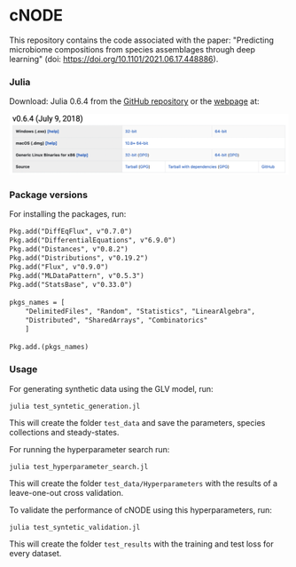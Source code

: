 # cNODE

This repository contains the code associated with the paper: "Predicting microbiome compositions from species assemblages through deep learning" (doi: https://doi.org/10.1101/2021.06.17.448886).


### Julia
Download: Julia 0.6.4 from the [GitHub repository](https://github.com/JuliaLang/julia/tree/v0.6.4) or the [webpage](https://julialang.org/downloads/oldreleases/) at:

![alt text](julia0.6.4.png "Title")

### Package versions

For installing the packages, run:

```
Pkg.add("DiffEqFlux", v"0.7.0")
Pkg.add("DifferentialEquations", v"6.9.0")
Pkg.add("Distances", v"0.8.2")
Pkg.add("Distributions", v"0.19.2")
Pkg.add("Flux", v"0.9.0")
Pkg.add("MLDataPattern", v"0.5.3")
Pkg.add("StatsBase", v"0.33.0")

pkgs_names = [
    "DelimitedFiles", "Random", "Statistics", "LinearAlgebra",
    "Distributed", "SharedArrays", "Combinatorics"
    ]

Pkg.add.(pkgs_names)

```

### Usage

For generating synthetic data using the GLV model, run:

```
julia test_syntetic_generation.jl
```

This will create the folder `test_data` and save the parameters, species collections and steady-states.

For running the hyperparameter search run:

```
julia test_hyperparameter_search.jl
```

This will create the folder `test_data/Hyperparameters` with the results of a leave-one-out cross validation.

To validate the performance of cNODE using this hyperparameters, run:

```
julia test_syntetic_validation.jl
```

This will create the folder `test_results` with the training and test loss for every dataset.
